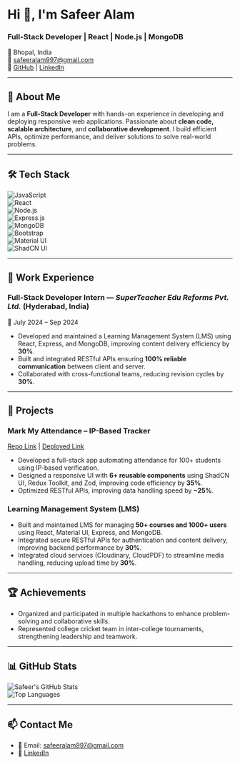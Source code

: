 # Hi 👋, I'm Safeer Alam  
### Full-Stack Developer | React | Node.js | MongoDB

📍 Bhopal, India  
📧 safeeralam997@gmail.com  
🔗 [GitHub](https://github.com/safeer997) | [LinkedIn](https://linkedin.com/in/safeeralam)  

---

## 🚀 About Me
I am a **Full-Stack Developer** with hands-on experience in developing and deploying responsive web applications. Passionate about **clean code, scalable architecture**, and **collaborative development**. I build efficient APIs, optimize performance, and deliver solutions to solve real-world problems.

---

## 🛠 Tech Stack

![JavaScript](https://img.shields.io/badge/JavaScript-F7DF1E?style=flat&logo=javascript&logoColor=black)  
![React](https://img.shields.io/badge/React-20232A?style=flat&logo=react&logoColor=61DAFB)  
![Node.js](https://img.shields.io/badge/Node.js-339933?style=flat&logo=node.js&logoColor=white)  
![Express.js](https://img.shields.io/badge/Express.js-000000?style=flat&logo=express&logoColor=white)  
![MongoDB](https://img.shields.io/badge/MongoDB-4EA94B?style=flat&logo=mongodb&logoColor=white)  
![Bootstrap](https://img.shields.io/badge/Bootstrap-563D7C?style=flat&logo=bootstrap&logoColor=white)  
![Material UI](https://img.shields.io/badge/Material_UI-0081CB?style=flat&logo=material-ui&logoColor=white)  
![ShadCN UI](https://img.shields.io/badge/ShadCN_UI-000000?style=flat&logo=shadcn&logoColor=white)  

---

## 💼 Work Experience

### **Full-Stack Developer Intern** — *SuperTeacher Edu Reforms Pvt. Ltd.* (Hyderabad, India)  
📅 July 2024 – Sep 2024  
- Developed and maintained a Learning Management System (LMS) using React, Express, and MongoDB, improving content delivery efficiency by **30%**.  
- Built and integrated RESTful APIs ensuring **100% reliable communication** between client and server.  
- Collaborated with cross-functional teams, reducing revision cycles by **30%**.  

---

## 📂 Projects

### **Mark My Attendance – IP-Based Tracker**
[Repo Link](#) | [Deployed Link](#)  
- Developed a full-stack app automating attendance for 100+ students using IP-based verification.  
- Designed a responsive UI with **6+ reusable components** using ShadCN UI, Redux Toolkit, and Zod, improving code efficiency by **35%**.  
- Optimized RESTful APIs, improving data handling speed by **~25%**.

### **Learning Management System (LMS)**
- Built and maintained LMS for managing **50+ courses and 1000+ users** using React, Material UI, Express, and MongoDB.  
- Integrated secure RESTful APIs for authentication and content delivery, improving backend performance by **30%**.  
- Integrated cloud services (Cloudinary, CloudPDF) to streamline media handling, reducing upload time by **30%**.  

---

## 🏆 Achievements
- Organized and participated in multiple hackathons to enhance problem-solving and collaborative skills.  
- Represented college cricket team in inter-college tournaments, strengthening leadership and teamwork.  

---

## 📊 GitHub Stats  
![Safeer's GitHub Stats](https://github-readme-stats.vercel.app/api?username=safeer997&show_icons=true&theme=radical)  
![Top Languages](https://github-readme-stats.vercel.app/api/top-langs/?username=safeer997&layout=compact&theme=radical)  

---

## 📫 Contact Me
- 📧 Email: safeeralam997@gmail.com  
- 🔗 [LinkedIn](https://linkedin.com/in/safeeralam)  
